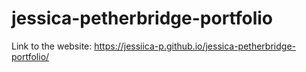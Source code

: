 # jessica-petherbridge-portfolio

Link to the website: https://jessiica-p.github.io/jessica-petherbridge-portfolio/
